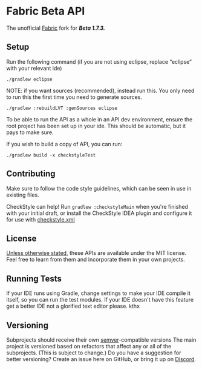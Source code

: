 # Fabric Beta API

The unofficial [Fabric](https://fabricmc.net/) fork for ***Beta 1.7.3.***

## Setup
Run the following command (if you are not using eclipse, replace “eclipse” with your relevant ide)

```
./gradlew eclipse
```

NOTE: if you want sources (recommended), instead run this. You only need to run this the first time you need to generate sources.

```
./gradlew :rebuildLVT :genSources eclipse
```

To be able to run the API as a whole in an API dev environment, ensure the root project has been set up in your ide. This should be automatic, but it pays to make sure.

If you wish to build a copy of API, you can run:

```
./gradlew build -x checkstyleTest
```

## Contributing

Make sure to follow the code style guidelines, which can be seen in use in existing files.

CheckStyle can help! Run `gradlew :checkstyleMain` when you're finished with your initial draft,
or install the CheckStyle IDEA plugin and configure it for use with [checkstyle.xml](./config/checkstyle/checkstyle.xml)

## License
[Unless otherwise stated](./legacy-forge-hooks/LICENSE), these APIs are available under the MIT license.
Feel free to learn from them and incorporate them in your own projects.

## Running Tests
If your IDE runs using Gradle, change settings to make your IDE compile it itself, so you can run the test modules.
If your IDE doesn't have this feature get a better IDE not a glorified text editor please. kthx

## Versioning
Subprojects should receive their own [semver](https://semver.org)-compatible versions
The main project is versioned based on refactors that affect any or all of the subprojects. (This is subject to change.)
Do you have a suggestion for better versioning? Create an issue here on GitHub, or bring it up on [Discord](https://halotroop.com/Discord.html).
